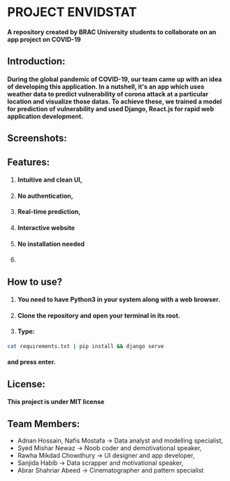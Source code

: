 # PROJECT ENVIDSTAT
#### A repository created by BRAC University students to collaborate on an app project on COVID-19

## Introduction:
#### During the global pandemic of COVID-19, our team came up with an idea of developing this application. In a nutshell, it's an app which uses weather data to predict vulnerability of corona attack at a particular location and visualize those datas. To achieve these, we trained a model for prediction of vulnerability and used Django, React.js for rapid web application development.

## Screenshots:


## Features:
1. #### Intuitive and clean UI,
2. #### No authentication,
3. #### Real-time prediction,
4. #### Interactive website
5. #### No installation needed
6. #### 

## How to use?
1. #### You need to have Python3 in your system along with a web browser.
2. #### Clone the repository and open your terminal in its root.
3. #### Type: 
```bash
cat requirements.txt | pip install && django serve
```
#### and press enter.

## License:
#### This project is under MIT license

## Team Members:
* Adnan Hossain, Nafis Mostafa -> Data analyst and modelling specialist,
* Syed Mishar Newaz -> Noob coder and demotivational speaker,
* Rawha Mikdad Chowdhury -> UI designer and app developer,
* Sanjida Habib -> Data scrapper and motivational speaker,
* Abrar Shahriar Abeed -> Cinematographer and pattern specialist
